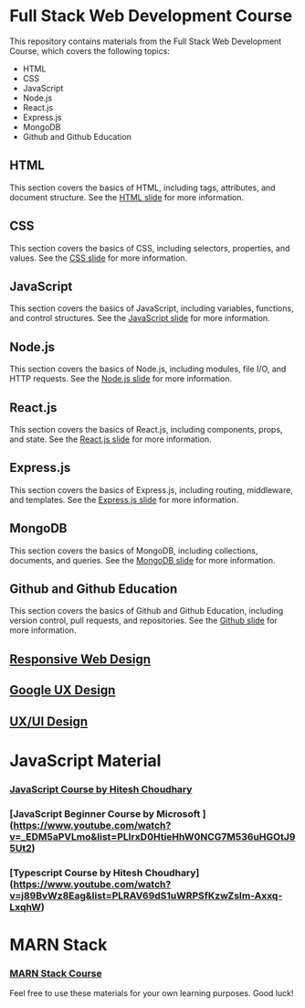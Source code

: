 # Full Stack Web Development Course
This repository contains materials from the Full Stack Web Development Course, which covers the following topics:

- HTML
- CSS
- JavaScript
- Node.js
- React.js
- Express.js
- MongoDB
- Github and Github Education

## HTML
This section covers the basics of HTML, including tags, attributes, and document structure. See the [HTML slide](https://www.canva.com/design/DAFa7oaFChQ/v_as9FMwGtMO0xTAFVYflg/view?utm_content=DAFa7oaFChQ&utm_campaign=designshare&utm_medium=link&utm_source=publishsharelink) for more information.

## CSS
This section covers the basics of CSS, including selectors, properties, and values. See the [CSS slide](https://www.canva.com/design/DAFbBA0A5ws/_n18ByJDX1yZsRc-QS2GCQ/view?utm_content=DAFbBA0A5ws&utm_campaign=designshare&utm_medium=link&utm_source=publishsharelink)
for more information.

## JavaScript
This section covers the basics of JavaScript, including variables, functions, and control structures. See the [JavaScript slide](https://developer.mozilla.org/en-US/docs/Web/JavaScript) for more information.

## Node.js
This section covers the basics of Node.js, including modules, file I/O, and HTTP requests. See the [Node.js slide](https://nodejs.org/en/docs/) for more information.

## React.js
This section covers the basics of React.js, including components, props, and state. See the [React.js slide](https://reactjs.org/tutorial/tutorial.html) for more information.

## Express.js
This section covers the basics of Express.js, including routing, middleware, and templates. See the [Express.js slide](https://expressjs.com/en/starter/installing.html) for more information.

## MongoDB
This section covers the basics of MongoDB, including collections, documents, and queries. See the [MongoDB slide](https://www.mongodb.com/docs/) for more information.

## Github and Github Education
This section covers the basics of Github and Github Education, including version control, pull requests, and repositories. See the [Github slide](https://github.com/) for more information.

## [Responsive Web Design](https://www.freecodecamp.org/learn/2022/responsive-web-design/)

## [Google UX Design](https://grow.google/intl/en_in/ux-design-course/)
## [UX/UI Design](https://www.youtube.com/watch?v=keoL0B7NaEs&list=PLFW6ct83_wC_N-IrrU60lH4G0dV6u1B4n)

# JavaScript Material
  ### [JavaScript Course by Hitesh Choudhary ](https://www.youtube.com/watch?v=2md4HQNRqJA&list=PLRAV69dS1uWSxUIk5o3vQY2-_VKsOpXLD) 
  ### [JavaScript Beginner Course by Microsoft ] (https://www.youtube.com/watch?v=_EDM5aPVLmo&list=PLlrxD0HtieHhW0NCG7M536uHGOtJ95Ut2)
  ### [Typescript Course by Hitesh Choudhary] (https://www.youtube.com/watch?v=j89BvWz8Eag&list=PLRAV69dS1uWRPSfKzwZsIm-Axxq-LxqhW)

# MARN Stack 
 ### [MARN Stack Course](https://www.youtube.com/watch?v=fBNz5xF-Kx4&list=PL-_H2DG20qn6mhT1WLGzy-VCiTLQJd-ho)

Feel free to use these materials for your own learning purposes. Good luck!
